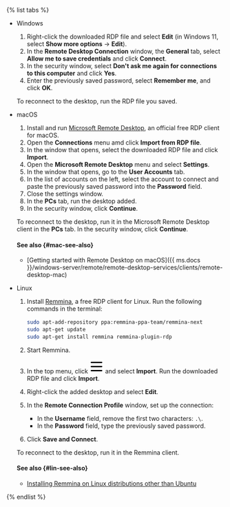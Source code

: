 {% list tabs %}

- Windows

   1. Right-click the downloaded RDP file and select **Edit** (in Windows 11, select **Show more options** → **Edit**).
   1. In the **Remote Desktop Connection** window, the **General** tab, select **Allow me to save credentials** and click **Connect**.
   1. In the security window, select **Don't ask me again for connections to this computer** and click **Yes**.
   1. Enter the previously saved password, select **Remember me**, and click **OK**.

   To reconnect to the desktop, run the RDP file you saved.

- macOS

   1. Install and run [Microsoft Remote Desktop](https://itunes.apple.com/ru/app/microsoft-remote-desktop/id1295203466), an official free RDP client for macOS.
   1. Open the **Connections** menu amd click **Import from RDP file**.
   1. In the window that opens, select the downloaded RDP file and click **Import**.
   1. Open the **Microsoft Remote Desktop** menu and select **Settings**.
   1. In the window that opens, go to the **User Accounts** tab.
   1. In the list of accounts on the left, select the account to connect and paste the previously saved password into the **Password** field.
   1. Close the settings window.
   1. In the **PCs** tab, run the desktop added.
   1. In the security window, click **Continue**.

   To reconnect to the desktop, run it in the Microsoft Remote Desktop client in the **PCs** tab. In the security window, click **Continue**.

   #### See also {#mac-see-also}

   * [Getting started with Remote Desktop on macOS]({{ ms.docs }}/windows-server/remote/remote-desktop-services/clients/remote-desktop-mac)

- Linux

   1. Install [Remmina](https://remmina.org), a free RDP client for Linux. Run the following commands in the terminal:

      ```bash
      sudo apt-add-repository ppa:remmina-ppa-team/remmina-next
      sudo apt-get update
      sudo apt-get install remmina remmina-plugin-rdp
      ```

   1. Start Remmina.
   1. In the top menu, click ![image](../../_assets/console-icons/bars.svg) and select **Import**. Run the downloaded RDP file and click **Import**.
   1. Right-click the added desktop and select **Edit**.
   1. In the **Remote Connection Profile** window, set up the connection:

      * In the **Username** field, remove the first two characters: `.\`.
      * In the **Password** field, type the previously saved password.
   1. Click **Save and Connect**.

   To reconnect to the desktop, run it in the Remmina client.

   #### See also {#lin-see-also}

   * [Installing Remmina on Linux distributions other than Ubuntu](https://remmina.org/how-to-install-remmina/)

{% endlist %}
